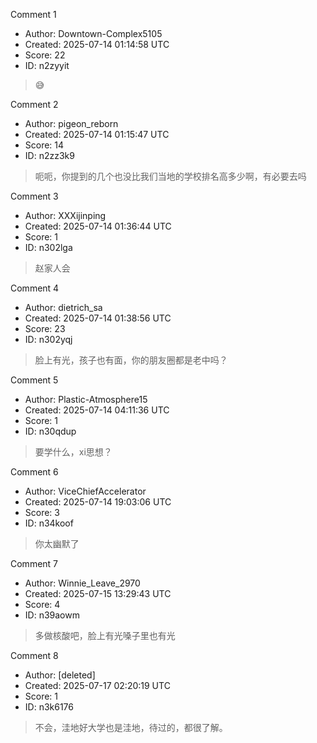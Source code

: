 Comment 1

- Author: Downtown-Complex5105
- Created: 2025-07-14 01:14:58 UTC
- Score: 22
- ID: n2zyyit

> 😅

Comment 2

- Author: pigeon_reborn
- Created: 2025-07-14 01:15:47 UTC
- Score: 14
- ID: n2zz3k9

> 呃呃，你提到的几个也没比我们当地的学校排名高多少啊，有必要去吗

Comment 3

- Author: XXXijinping
- Created: 2025-07-14 01:36:44 UTC
- Score: 1
- ID: n302lga

> 赵家人会

Comment 4

- Author: dietrich_sa
- Created: 2025-07-14 01:38:56 UTC
- Score: 23
- ID: n302yqj

> 脸上有光，孩子也有面，你的朋友圈都是老中吗？

Comment 5

- Author: Plastic-Atmosphere15
- Created: 2025-07-14 04:11:36 UTC
- Score: 1
- ID: n30qdup

> 要学什么，xi思想？

Comment 6

- Author: ViceChiefAccelerator
- Created: 2025-07-14 19:03:06 UTC
- Score: 3
- ID: n34koof

> 你太幽默了

Comment 7

- Author: Winnie_Leave_2970
- Created: 2025-07-15 13:29:43 UTC
- Score: 4
- ID: n39aowm

> 多做核酸吧，脸上有光嗓子里也有光

Comment 8

- Author: [deleted]
- Created: 2025-07-17 02:20:19 UTC
- Score: 1
- ID: n3k6176

> 不会，洼地好大学也是洼地，待过的，都很了解。
